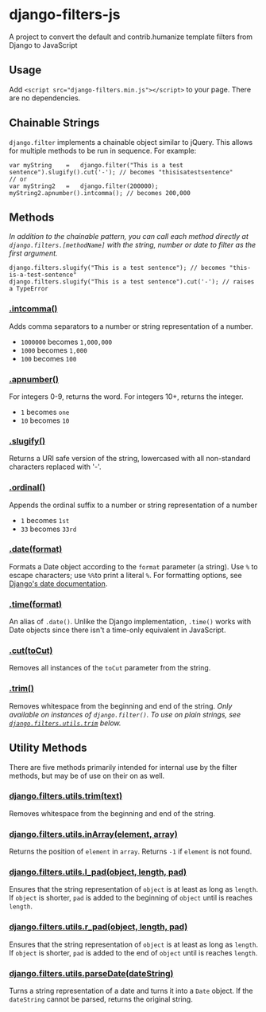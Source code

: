 # django-filters-js

A project to convert the default and contrib.humanize template filters from Django to JavaScript

## Usage

Add `<script src="django-filters.min.js"></script>` to your page. There are no dependencies.

## Chainable Strings

`django.filter` implements a chainable object similar to jQuery. This allows for multiple methods to be run in sequence. For example:

    var myString    =   django.filter("This is a test sentence").slugify().cut('-'); // becomes "thisisatestsentence"
    // or
    var myString2   =   django.filter(200000);
    myString2.apnumber().intcomma(); // becomes 200,000

## Methods

_In addition to the chainable pattern, you can call each method directly at `django.filters.[methodName]` with the string, number or date to filter as the first argument._

    django.filters.slugify("This is a test sentence"); // becomes "this-is-a-test-sentence"
    django.filters.slugify("This is a test sentence").cut('-'); // raises a TypeError

<a id="intcomma"></a>

### [.intcomma()](#intcomma)

Adds comma separators to a number or string representation of a number.

- `1000000` becomes `1,000,000`
- `1000` becomes `1,000`
- `100` becomes `100`

<a id="apnumber"></a>

### [.apnumber()](#apnumber)

For integers 0-9, returns the word. For integers 10+, returns the integer.

- `1` becomes `one`
- `10` becomes `10`

<a id="slugify"></a>

### [.slugify()](#slugify)

Returns a URI safe version of the string, lowercased with all non-standard characters replaced with '-'.

<a id="ordinal"></a>

### [.ordinal()](#ordinal)

Appends the ordinal suffix to a number or string representation of a number

- `1` becomes `1st`
- `33` becomes `33rd`

<a id="date"></a>

### [.date(format)](#date)

Formats a Date object according to the `format` parameter (a string). Use `%` to escape characters; use `%%`to print a literal `%`. For formatting options, see [Django's date documentation](https://docs.djangoproject.com/en/1.5/ref/templates/builtins/#date).

<a id="time"></a>

### [.time(format)](#time)

An alias of `.date()`. Unlike the Django implementation, `.time()` works with Date objects since there isn't a time-only equivalent in JavaScript.

<a id="cut"></a>

### [.cut(toCut)](#cut)

Removes all instances of the `toCut` parameter from the string.

<a id="trim"></a>

### [.trim()](#trim)

Removes whitespace from the beginning and end of the string. _Only available on instances of `django.filter()`. To use on plain strings, see [`django.filters.utils.trim`](#utils-trim) below._

## Utility Methods

There are five methods primarily intended for internal use by the filter methods, but may be of use on their on as well.

<a id="utils-trim"></a>

### [django.filters.utils.trim(text)](#utils-trim)

Removes whitespace from the beginning and end of the string.

<a id="utils-inarray"></a>

### [django.filters.utils.inArray(element, array)](#utils-inarray)

Returns the position of `element` in `array`. Returns `-1` if `element` is not found.

<a id="utils-l_pad"></a>

### [django.filters.utils.l_pad(object, length, pad)](#utils-l_pad)

Ensures that the string representation of `object` is at least as long as `length`. If `object` is shorter, `pad` is added to the beginning of `object` until is reaches `length`.

<a id="utils-r_pad"></a>

### [django.filters.utils.r_pad(object, length, pad)](#utils-r_pad)

Ensures that the string representation of `object` is at least as long as `length`. If `object` is shorter, `pad` is added to the end of `object` until is reaches `length`.

<a id="utils-parsedate"></a>

### [django.filters.utils.parseDate(dateString)](#utils-parsedate)

Turns a string representation of a date and turns it into a `Date` object. If the `dateString` cannot be parsed, returns the original string.
